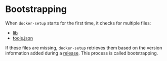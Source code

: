 # Bootstrapping

When `docker-setup` starts for the first time, it checks for multiple files:

- [lib](libs.md)
- [tools.json](tools.md)

If these files are missing, `docker-setup` retrieves them based on the version information added during a [release](release.md). This process is called bootstrapping.

